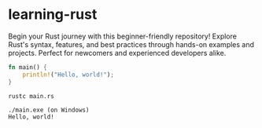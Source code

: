 # learning-rust
Begin your Rust journey with this beginner-friendly repository! Explore Rust's syntax, features, and best practices through hands-on examples and projects. Perfect for newcomers and experienced developers alike.

<!-- Code to run hello world -->

```rust
fn main() {
    println!("Hello, world!");
}
```

```
rustc main.rs
```

```
./main.exe (on Windows)
Hello, world!
```
